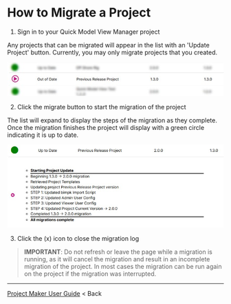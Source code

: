 # How to Migrate a Project

1. Sign in to your Quick Model View Manager project

Any projects that can be migrated will appear in the list with an 'Update Project' button. Currently, you may only migrate projects that you created.

![migrate button](../../img/migrate-btn.jpg)

2. Click the migrate button to start the migration of the project

The list will expand to display the steps of the migration as they complete. Once the migration finishes the project will display with a green circle indicating it is up to date.

![migrate complete](../../img/migrate-complete.jpg)

3. Click the (x) icon to close the migration log

> **IMPORTANT**: Do not refresh or leave the page while a migration is running, as it will cancel the migration and result in an incomplete migration of the project. In most cases the migration can be run again on the project if the migration was interrupted.

---

[Project Maker User Guide](./README.md) < Back